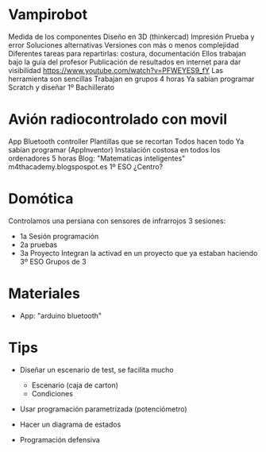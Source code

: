 # Vampirobot

Medida de los componentes
Diseño en 3D (thinkercad)
Impresión
Prueba y error
Soluciones alternativas
Versiones con más o menos complejidad
Diferentes tareas para repartirlas: costura, documentación
Ellos trabajan bajo la guía del profesor
Publicación de resultados en internet para dar visibilidad https://www.youtube.com/watch?v=PFWEYES9_fY
Las herramienta son sencillas
Trabajan en grupos
4 horas
Ya sabían programar Scratch y diseñar
1º Bachillerato

# Avión radiocontrolado con movil

App Bluetooth controller
Plantillas que se recortan
Todos hacen todo
Ya sabían programar (AppInventor)
Instalación costosa en todos los ordenadores
5 horas
Blog: "Matematicas inteligentes" m4thacademy.blogspospot.es
1º ESO
¿Centro?

# Domótica
Controlamos una persiana con sensores de infrarrojos
3 sesiones: 
* 1a Sesión programación
* 2a pruebas
* 3a Proyecto
Integran la activad en un proyecto que ya estaban haciendo
3º ESO
Grupos de 3


# Materiales
* App: "arduino bluetooth"

# Tips
* Diseñar un escenario de test, se facilita mucho 
	* Escenario (caja de carton) 
	* Condiciones

* Usar programación parametrizada (potenciómetro)
* Hacer un diagrama de estados
* Programación defensiva

